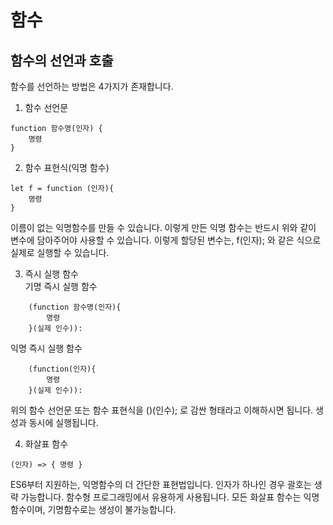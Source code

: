 # 함수
## 함수의 선언과 호출
함수를 선언하는 방법은 4가지가 존재합니다.  
1. 함수 선언문  
```
function 함수명(인자) {
	명령
}
```  

2. 함수 표현식(익명 함수)  
```
let f = function (인자){
	명령
}
```  
이름이 없는 익명함수를 만들 수 있습니다. 이렇게 만든 익명 함수는 반드시 위와 같이 변수에 담아주어야 사용할 수 있습니다.  이렇게 할당된 변수는, f(인자); 와 같은 식으로 실제로 실행할 수 있습니다.  

3. 즉시 실행 함수  
기명 즉시 실행 함수
```
	(function 함수명(인자){
		명령
	}(실제 인수)):
```
익명 즉시 실행 함수
```
	(function(인자){
		명령
	}(실제 인수)):
```
위의 함수 선언문 또는 함수 표현식을 ()(인수); 로 감싼 형태라고 이해하시면 됩니다. 생성과 동시에 실행됩니다.

4. 화살표 함수  
```
(인자) => { 명령 }
```
ES6부터 지원하는, 익명함수의 더 간단한 표현법입니다. 인자가 하나인 경우 괄호는 생략 가능합니다. 함수형 프로그래밍에서 유용하게 사용됩니다. 모든 화살표 함수는 익명함수이며, 기명함수로는 생성이 불가능합니다.  